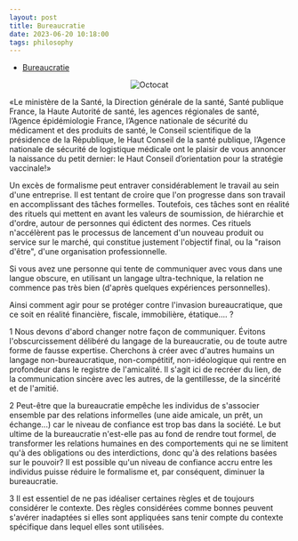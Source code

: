 ```yaml
---
layout: post
title: Bureaucratie
date: 2023-06-20 10:18:00
tags: philosophy
---
```


- [Bureaucratie](https://www.amazon.com/Bureaucratie/dp/2330076142)

<span style="display:block;text-align:center">![Octocat]({{site.baseurl}}/assets/img/bureaucratie.jpg)</span>

«Le ministère de la Santé, la Direction générale de la santé, Santé publique France, la Haute Autorité de santé, les agences régionales de santé, l’Agence épidémiologie France,
l’Agence nationale de sécurité du médicament et des produits de santé, le Conseil scientifique de la présidence de la République, le Haut Conseil de la santé publique,
l’Agence nationale de sécurité de logistique médicale ont le plaisir de vous annoncer la naissance du petit dernier: le Haut Conseil d’orientation pour la stratégie vaccinale!»

Un excès de formalisme peut entraver considérablement le travail au sein d'une entreprise. Il est tentant de croire que l'on progresse dans son travail en accomplissant des tâches formelles. Toutefois, ces tâches sont en réalité des rituels qui mettent en avant les valeurs de soumission, de hiérarchie et d'ordre, autour de personnes qui édictent des normes. Ces rituels n'accélèrent pas le processus de lancement d'un nouveau produit ou service sur le marché, qui constitue justement l'objectif final, ou la "raison d'être", d'une organisation professionnelle.

Si vous avez une personne qui tente de communiquer avec vous dans une langue obscure, en utilisant un langage ultra-technique, la relation ne commence pas très bien (d'après quelques expériences personnelles).

Ainsi comment agir pour se protéger contre l'invasion bureaucratique, que ce soit en réalité financière, fiscale, immobilière, étatique.... ?

1 Nous devons d'abord changer notre façon de communiquer. Évitons l'obscurcissement délibéré du langage de la bureaucratie, ou de toute autre forme de fausse expertise. Cherchons à créer avec d'autres humains un langage non-bureaucratique, non-compétitif, non-idéologique qui rentre en profondeur dans le registre de l'amicalité. Il s'agit ici de recréer du lien, de la communication sincère avec les autres, de la gentillesse, de la sincérité et de l'amitié.

2 Peut-être que la bureaucratie empêche les individus de s'associer ensemble par des relations informelles (une aide amicale, un prêt, un échange...) car le niveau de confiance est trop bas dans la société. Le but ultime de la bureaucratie n'est-elle pas au fond de rendre tout formel, de transformer les relations humaines en des comportements qui ne se limitent qu'à des obligations ou des interdictions, donc qu'à des relations basées sur le pouvoir? Il est possible qu'un niveau de confiance accru entre les individus puisse réduire le formalisme et, par conséquent, diminuer la bureaucratie.

3 Il est essentiel de ne pas idéaliser certaines règles et de toujours considérer le contexte. Des règles considérées comme bonnes peuvent s'avérer inadaptées si elles sont appliquées sans tenir compte du contexte spécifique dans lequel elles sont utilisées.
